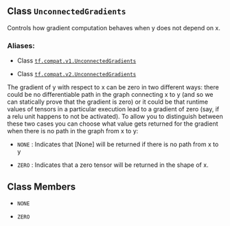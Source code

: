 

## Class  `UnconnectedGradients` 
Controls how gradient computation behaves when y does not depend on x.



### Aliases:

- Class [ `tf.compat.v1.UnconnectedGradients` ](/api_docs/python/tf/UnconnectedGradients)

- Class [ `tf.compat.v2.UnconnectedGradients` ](/api_docs/python/tf/UnconnectedGradients)

The gradient of y with respect to x can be zero in two different ways: there
could be no differentiable path in the graph connecting x to y (and so we can
statically prove that the gradient is zero) or it could be that runtime values
of tensors in a particular execution lead to a gradient of zero (say, if a
relu unit happens to not be activated). To allow you to distinguish between
these two cases you can choose what value gets returned for the gradient when
there is no path in the graph from x to y:


-  `NONE` : Indicates that [None] will be returned if there is no path from x
to y

-  `ZERO` : Indicates that a zero tensor will be returned in the shape of x.



## Class Members

-  `NONE`  []()

-  `ZERO`  []()

